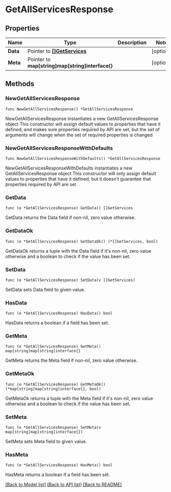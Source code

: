 # GetAllServicesResponse

## Properties

Name | Type | Description | Notes
------------ | ------------- | ------------- | -------------
**Data** | Pointer to [**[]GetServices**](GetServices.md) |  | [optional] 
**Meta** | Pointer to **map[string]map[string]interface{}** |  | [optional] 

## Methods

### NewGetAllServicesResponse

`func NewGetAllServicesResponse() *GetAllServicesResponse`

NewGetAllServicesResponse instantiates a new GetAllServicesResponse object
This constructor will assign default values to properties that have it defined,
and makes sure properties required by API are set, but the set of arguments
will change when the set of required properties is changed

### NewGetAllServicesResponseWithDefaults

`func NewGetAllServicesResponseWithDefaults() *GetAllServicesResponse`

NewGetAllServicesResponseWithDefaults instantiates a new GetAllServicesResponse object
This constructor will only assign default values to properties that have it defined,
but it doesn't guarantee that properties required by API are set

### GetData

`func (o *GetAllServicesResponse) GetData() []GetServices`

GetData returns the Data field if non-nil, zero value otherwise.

### GetDataOk

`func (o *GetAllServicesResponse) GetDataOk() (*[]GetServices, bool)`

GetDataOk returns a tuple with the Data field if it's non-nil, zero value otherwise
and a boolean to check if the value has been set.

### SetData

`func (o *GetAllServicesResponse) SetData(v []GetServices)`

SetData sets Data field to given value.

### HasData

`func (o *GetAllServicesResponse) HasData() bool`

HasData returns a boolean if a field has been set.

### GetMeta

`func (o *GetAllServicesResponse) GetMeta() map[string]map[string]interface{}`

GetMeta returns the Meta field if non-nil, zero value otherwise.

### GetMetaOk

`func (o *GetAllServicesResponse) GetMetaOk() (*map[string]map[string]interface{}, bool)`

GetMetaOk returns a tuple with the Meta field if it's non-nil, zero value otherwise
and a boolean to check if the value has been set.

### SetMeta

`func (o *GetAllServicesResponse) SetMeta(v map[string]map[string]interface{})`

SetMeta sets Meta field to given value.

### HasMeta

`func (o *GetAllServicesResponse) HasMeta() bool`

HasMeta returns a boolean if a field has been set.


[[Back to Model list]](../README.md#documentation-for-models) [[Back to API list]](../README.md#documentation-for-api-endpoints) [[Back to README]](../README.md)



